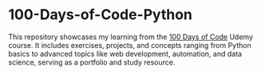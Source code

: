 # 100-Days-of-Code-Python
This repository showcases my learning from the <a href="https://www.udemy.com/course/100-days-of-code/?couponCode=KEEPLEARNING" target="_blank">100 Days of Code</a> Udemy course. It includes exercises, projects, and concepts ranging from Python basics to advanced topics like web development, automation, and data science, serving as a portfolio and study resource.
